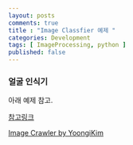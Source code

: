 ```yaml
---
layout: posts
comments: true
title : "Image Classfier 예제 "
categories: Development
tags: [ ImageProcessing, python ]
published: false
---
```


### 얼굴 인식기

아래 예제 참고.

[참고링크](http://naver.me/G1IpijL9)

[Image Crawler by YoongiKim](https://github.com/YoongiKim/AutoCrawler)
